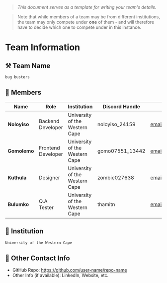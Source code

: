 > *This document serves as a template for writing your team's details.*

> Note that while members of a team may be from different institutions, the team may only compete under **one** of them - and will therefore have to decide which one to compete under in this instance.

# Team Information

## ⚒️ Team Name
``` c
bug busters
```

## 👥 Members
| Name           | Role                | Institution                              | Discord Handle | Email              |
|----------------|---------------------|------------------------------------------| ---------------|--------------------|
| **Noloyiso**   | Backend Developer   | University of the Western Cape           | noloyiso_24159 | <email1@gmail.com> |
| **Gomolemo**   | Frontend Developer  | University of the Western Cape           | gomo07551_13442| <email2@gmail.com> |
| **Kuthula**    | Designer            | University of the Western Cape           | zombie027638   | <email3@gmail.com> |
| **Bulumko**    | Q.A Tester          | University of the Western Cape           | thamitn        | <email4@gmail.com> |

## 🏫 Institution
``` c
University of the Western Cape
```

## 📧 Other Contact Info
- GitHub Repo: <https://github.com/user-name/repo-name>
- Other Info (if available): LinkedIn, Website, etc.
